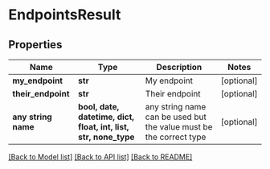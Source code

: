 # EndpointsResult


## Properties
Name | Type | Description | Notes
------------ | ------------- | ------------- | -------------
**my_endpoint** | **str** | My endpoint | [optional] 
**their_endpoint** | **str** | Their endpoint | [optional] 
**any string name** | **bool, date, datetime, dict, float, int, list, str, none_type** | any string name can be used but the value must be the correct type | [optional]

[[Back to Model list]](../README.md#documentation-for-models) [[Back to API list]](../README.md#documentation-for-api-endpoints) [[Back to README]](../README.md)


